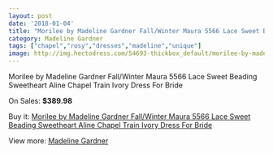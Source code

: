```yaml
---
layout: post
date: '2018-01-04'
title: "Morilee by Madeline Gardner Fall/Winter Maura 5566 Lace Sweet Beading Sweetheart Aline Chapel Train Ivory Dress For Bride"
category: Madeline Gardner
tags: ["chapel","rosy","dresses","madeline","unique"]
image: http://img.hectodress.com/54693-thickbox_default/morilee-by-madeline-gardner-fall-winter-maura-5566-lace-sweet-beading-sweetheart-aline-chapel-train-ivory-dress-for-bride.jpg
---
```

Morilee by Madeline Gardner Fall/Winter Maura 5566 Lace Sweet Beading Sweetheart Aline Chapel Train Ivory Dress For Bride

On Sales: **$389.98**
<a href="https://www.hectodress.com/madeline-gardner/17042-morilee-by-madeline-gardner-fall-winter-maura-5566-lace-sweet-beading-sweetheart-aline-chapel-train-ivory-dress-for-bride.html"><amp-img layout="responsive" width="600" height="600" src="//img.hectodress.com/54693-thickbox_default/morilee-by-madeline-gardner-fall-winter-maura-5566-lace-sweet-beading-sweetheart-aline-chapel-train-ivory-dress-for-bride.jpg" alt="Morilee by Madeline Gardner Fall/Winter Maura 5566 Lace Sweet Beading Sweetheart Aline Chapel Train Ivory Dress For Bride 0" /></a>
<a href="https://www.hectodress.com/madeline-gardner/17042-morilee-by-madeline-gardner-fall-winter-maura-5566-lace-sweet-beading-sweetheart-aline-chapel-train-ivory-dress-for-bride.html"><amp-img layout="responsive" width="600" height="600" src="//img.hectodress.com/54699-thickbox_default/morilee-by-madeline-gardner-fall-winter-maura-5566-lace-sweet-beading-sweetheart-aline-chapel-train-ivory-dress-for-bride.jpg" alt="Morilee by Madeline Gardner Fall/Winter Maura 5566 Lace Sweet Beading Sweetheart Aline Chapel Train Ivory Dress For Bride 1" /></a>
<a href="https://www.hectodress.com/madeline-gardner/17042-morilee-by-madeline-gardner-fall-winter-maura-5566-lace-sweet-beading-sweetheart-aline-chapel-train-ivory-dress-for-bride.html"><amp-img layout="responsive" width="600" height="600" src="//img.hectodress.com/54698-thickbox_default/morilee-by-madeline-gardner-fall-winter-maura-5566-lace-sweet-beading-sweetheart-aline-chapel-train-ivory-dress-for-bride.jpg" alt="Morilee by Madeline Gardner Fall/Winter Maura 5566 Lace Sweet Beading Sweetheart Aline Chapel Train Ivory Dress For Bride 2" /></a>
<a href="https://www.hectodress.com/madeline-gardner/17042-morilee-by-madeline-gardner-fall-winter-maura-5566-lace-sweet-beading-sweetheart-aline-chapel-train-ivory-dress-for-bride.html"><amp-img layout="responsive" width="600" height="600" src="//img.hectodress.com/54697-thickbox_default/morilee-by-madeline-gardner-fall-winter-maura-5566-lace-sweet-beading-sweetheart-aline-chapel-train-ivory-dress-for-bride.jpg" alt="Morilee by Madeline Gardner Fall/Winter Maura 5566 Lace Sweet Beading Sweetheart Aline Chapel Train Ivory Dress For Bride 3" /></a>
<a href="https://www.hectodress.com/madeline-gardner/17042-morilee-by-madeline-gardner-fall-winter-maura-5566-lace-sweet-beading-sweetheart-aline-chapel-train-ivory-dress-for-bride.html"><amp-img layout="responsive" width="600" height="600" src="//img.hectodress.com/54696-thickbox_default/morilee-by-madeline-gardner-fall-winter-maura-5566-lace-sweet-beading-sweetheart-aline-chapel-train-ivory-dress-for-bride.jpg" alt="Morilee by Madeline Gardner Fall/Winter Maura 5566 Lace Sweet Beading Sweetheart Aline Chapel Train Ivory Dress For Bride 4" /></a>
<a href="https://www.hectodress.com/madeline-gardner/17042-morilee-by-madeline-gardner-fall-winter-maura-5566-lace-sweet-beading-sweetheart-aline-chapel-train-ivory-dress-for-bride.html"><amp-img layout="responsive" width="600" height="600" src="//img.hectodress.com/54695-thickbox_default/morilee-by-madeline-gardner-fall-winter-maura-5566-lace-sweet-beading-sweetheart-aline-chapel-train-ivory-dress-for-bride.jpg" alt="Morilee by Madeline Gardner Fall/Winter Maura 5566 Lace Sweet Beading Sweetheart Aline Chapel Train Ivory Dress For Bride 5" /></a>
<a href="https://www.hectodress.com/madeline-gardner/17042-morilee-by-madeline-gardner-fall-winter-maura-5566-lace-sweet-beading-sweetheart-aline-chapel-train-ivory-dress-for-bride.html"><amp-img layout="responsive" width="600" height="600" src="//img.hectodress.com/54694-thickbox_default/morilee-by-madeline-gardner-fall-winter-maura-5566-lace-sweet-beading-sweetheart-aline-chapel-train-ivory-dress-for-bride.jpg" alt="Morilee by Madeline Gardner Fall/Winter Maura 5566 Lace Sweet Beading Sweetheart Aline Chapel Train Ivory Dress For Bride 6" /></a>

Buy it: [Morilee by Madeline Gardner Fall/Winter Maura 5566 Lace Sweet Beading Sweetheart Aline Chapel Train Ivory Dress For Bride](https://www.hectodress.com/madeline-gardner/17042-morilee-by-madeline-gardner-fall-winter-maura-5566-lace-sweet-beading-sweetheart-aline-chapel-train-ivory-dress-for-bride.html "Morilee by Madeline Gardner Fall/Winter Maura 5566 Lace Sweet Beading Sweetheart Aline Chapel Train Ivory Dress For Bride")

View more: [Madeline Gardner](https://www.hectodress.com/107-madeline-gardner "Madeline Gardner")